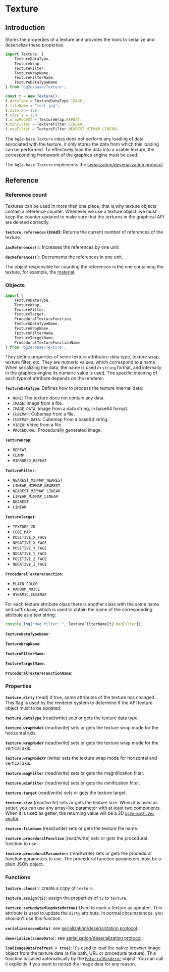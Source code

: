 
# Texture

## Introduction

Stores the properties of a texture and provides the tools to serialize and deserialize these properties.

```js
import Texture, {
    TextureDataType,
    TextureWrap,
    TextureFilter,
    TextureWrapName,
    TextureFilterName,
    TextureDataTypeName
} from 'bg2e/base/Texture';

const t = new Texture();
t.dataType = TextureDataType.IMAGE;
t.fileName = "test.jpg";
t.size.x = 128;
t.size.y = 128;
t.wrapModeXY = TextureWrap.REPEAT;
t.minFilter = TextureFilter.LINEAR;
t.magFilter = TextureFilter.NEAREST_MIPMAP_LINEAR;
```

The `bg2e-base.Texture` class does not perform any loading of data associated with the texture, it only stores the data from which this loading can be performed. To effectively load the data into a usable texture, the corresponding framework of the graphics engine must be used.

The `bg2e-base.Texture` implements the [serialization/deserialization protocol](serialization.md).

## Reference

### Reference count

Textures can be used in more than one place, that is why texture objects contain a reference counter. Whenever we use a texture object, we must keep the counter updated to make sure that the textures in the graphical API are deleted correctly.

**`texture.references` (read):** Returns the current number of references of the texture.

**`incReferences()`:** Increases the references by one unit.

**`decReferences()`:** Decrements the references in one unit.

The object responsible for counting the references is the one containing the texture, for example, the [material](material.md).

### Objects

```js
import {
    TextureDataType,
    TextureWrap,
    TextureFilter,
    TextureTarget,
    ProceduralTextureFunction,
    TextureDataTypeName,
    TextureWrapName,
    TextureFilterName,
    TextureTargetName,
    ProceduralTextureFunctionName
} from 'bg2e/base/Texture';
```

They define properties of some texture attributes: data type, texture wrap, texture filter, etc. They are numeric values, which correspond to a name. When serializing the data, the name is used in `string` format, and internally in the graphics engine its numeric value is used. The specific meaning of each type of attribute depends on the renderer.


**`TextureDataType`**: Defines how to process the texture internal data:

- `NONE`: The texture does not contain any data.
- `IMAGE`: Image from a file.
- `IMAGE_DATA`: Image from a data string, in base64 format.
- `CUBEMAP`: Cubemap from a file.
- `CUBEMAP_DATA`: Cubemap from a base64 string.
- `VIDEO`: Video from a file.
- `PROCEDURAL`: Procedurally generated image.

**`TextureWrap`**:

- `REPEAT`
- `CLAMP`
- `MIRRORED_REPEAT`

**`TextureFilter`**:

- `NEAREST_MIPMAP_NEAREST`
- `LINEAR_MIPMAP_NEAREST`
- `NEAREST_MIPMAP_LINEAR`
- `LINEAR_MIPMAP_LINEAR`
- `NEAREST`
- `LINEAR`

**`TextureTarget`**:

- `TEXTURE_2D`
- `CUBE_MAP`
- `POSITIVE_X_FACE`
- `NEGATIVE_X_FACE`
- `POSITIVE_Y_FACE`
- `NEGATIVE_Y_FACE`
- `POSITIVE_Z_FACE`
- `NEGATIVE_Z_FACE`

**`ProceduralTextureFunction`**:

- `PLAIN_COLOR`
- `RANDOM_NOISE`
- `DYNAMIC_CUBEMAP`

For each texture attribute class there is another class with the same name and suffix `Name`, which is used to obtain the name of the corresponding attribute as a text string:

```js
console.log("Mag filter: ", TextureFilterName[t2.magFilter]);
```

**`TextureDataTypeName`**:

**`TextureWrapName`**:

**`TextureFilterName`**:

**`TextureTargetName`**:

**`ProceduralTextureFunctionName`**:

### Properties

**`texture.dirty`** (read) if true, some attributes of the texture has changed. This flag is used by the renderer system to determine if the API texture object must to be updated.

**`texture.dataType`** (read/write) sets or gets the texture data type.

**`texture.wrapModeX`** (read/write) sets or gets the texture wrap mode for the horizontal axis.

**`texture.wrapModeY`** (read/write) sets or gets the texture wrap mode for the vertical axis.

**`texture.wrapModeXY`** (write) sets the texture wrap mode for horizontal and vertical axis.

**`texture.magFilter`** (read/write) sets or gets the magnification filter.

**`texture.minFilter`** (read/write) sets or gets the minification filter.

**`texture.target`** (read/write) sets or gets the texture target.

**`texture.size`** (read/write) sets or gets the texture size. When it is used as setter, you can use any array-like parameter with at least two components. When it is used as getter, the returning value will be a 2D [`bg2e-math.Vec` vector](../../bg2e-math/doc/vector.md).

**`texture.fileName`** (read/write) sets or gets the texture file name.

**`texture.proceduralFunction`** (read/write) sets or gets the procedural function to use.

**`texture.proceduralParameters`** (read/write) sets or gets the procedural function parameters to use. The procedural function parameters must be a plain JSON object.

### Functions

**`texture.clone()`**: create a copy of `texture`.

**`texture.assign(t2)`**: assign the properties of `t2` to `texture`.

**`texture.setUpdated(updated=true)`** Used to mark a texture as updated. This attribute is used to update the `dirty` attribute. In normal circumstances, you shouldn't use this function.

**`serialize(sceneData)`**: see [serialization/deserialization protocol](serialization.md).

**`deserialize(sceneData)`**: see [serialization/deserialization protocol](serialization.md).

**`loadImageData(refresh = true)`**: It's used to load the native browser image object from the texture data (a file path, URL or procedural texture). This function is called automatically by the [`MaterialRenderer`](../render/MaterialRenderer.md) object. You can call it explicitly if you want to reload the image data for any reason.
